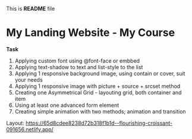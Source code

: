 This is **README** file

# My Landing Website - My Course

**Task**
1. Applying custom font using @font-face or embbed
2. Applying text-shadow to text and list-style to the list
3. Applying 1 responsive background image, using contain or cover, suit your needs
4. Applying 1 responsive image with picture + source + srcset method
5. Creating one Asymmetrical Grid - layouting grid, both container and item
6. Using at least one advanced form element
7. Creating simple animation with two methods; animation and transition

Layout: https://65d8cdee8238d72b318f1b1d--flourishing-croissant-091656.netlify.app/
